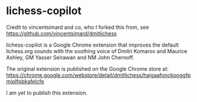 lichess-copilot
===========

Credit to vincentsimard and co, who I forked this from, see https://github.com/vincentsimard/dmitlichess

lichess-copilot is a Google Chrome extension that improves the default lichess.org sounds with the soothing voice of Dmitri Komarov and Maurice Ashley, GM Yasser Seirawan and NM John Chernoff.

The original extension is published on the Google Chrome store at: https://chrome.google.com/webstore/detail/dmitlichess/haigaafonckooggfpmjplfpbkafelcfe

I am yet to publish this extension.
